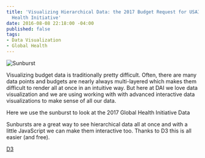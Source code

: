 ```yaml
---
title: 'Visualizing Hierarchical Data: the 2017 Budget Request for USAID''s Global
  Health Initiative'
date: 2016-08-08 22:18:00 -04:00
published: false
tags:
- Data Visualization
- Global Health
---
```


![Sunburst](/uploads/Capture.PNG-5e5efd.jpg)

Visualizing budget data is traditionally pretty difficult. Often, there are many data points and budgets are nearly always multi-layered which makes them difficult to render all at once in an intuitive way. But here at DAI we love data visualization and we are using working with with advanced interactive data visualizations to make sense of all our data.

Here we use the sunburst to look at the 2017 Global Health Initiative Data

Sunbursts are a great way to see hierarchical data all at once and with a little JavaScript we can make them interactive too. Thanks to D3 this is all easier (and free).

[D3](https://d3js.org/)

